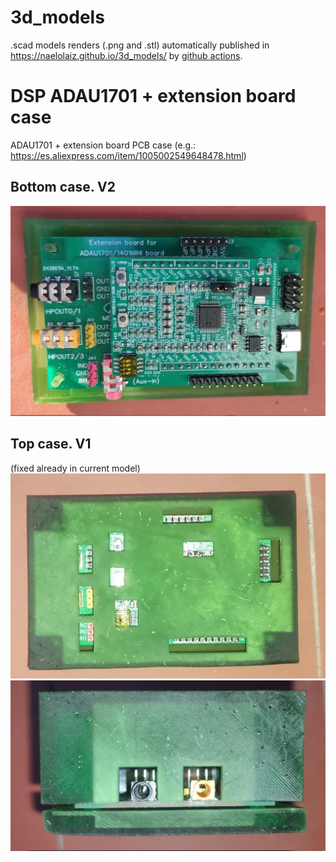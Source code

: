 # 3d_models
.scad models renders (.png and .stl) automatically published in https://naelolaiz.github.io/3d_models/ by [github actions](https://github.com/naelolaiz/3d_models/actions).

# DSP ADAU1701 + extension board case
ADAU1701 + extension board PCB case (e.g.: https://es.aliexpress.com/item/1005002549648478.html)
## Bottom case. V2
![Bottom case V2](DSP_ADAU1701_case/pictures/bottom_case_v2.jpg)
## Top case. V1
(fixed already in current model)
![Top case V1 - top view](DSP_ADAU1701_case/pictures/top_case_v1_top_view.jpg)
![Top case V1 - side view](DSP_ADAU1701_case/pictures/top_case_v1_side_view.jpg)

